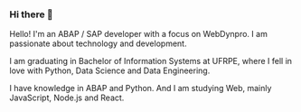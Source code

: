 ### Hi there 👋

<!--
**elianamsf/elianamsf** is a ✨ _special_ ✨ repository because its `README.md` (this file) appears on your GitHub profile.

Here are some ideas to get you started:

- 🔭 I’m currently working on ...
- 🌱 I’m currently learning ...
- 👯 I’m looking to collaborate on ...
- 🤔 I’m looking for help with ...
- 💬 Ask me about ...
- 📫 How to reach me: ...
- 😄 Pronouns: ...
- ⚡ Fun fact: ...
-->

Hello!
I'm an ABAP / SAP developer with a focus on WebDynpro.
I am passionate about technology and development.

I am graduating in Bachelor of Information Systems at UFRPE, where I fell in love with Python, Data Science and Data Engineering.

I have knowledge in ABAP and Python.
And I am studying Web, mainly JavaScript, Node.js and React.
